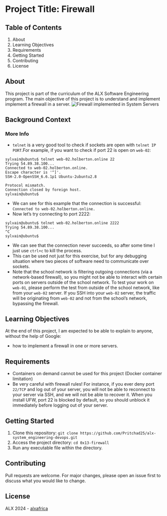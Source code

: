 # Project Title: Firewall

## Table of Contents
1. About
2. Learning Objectives
3. Requirements
4. Getting Started
5. Contributing
6. License

## About <a name="about"></a>
This project is part of the curriculum of the ALX Software Engineering program. The main objective of this project is to understand and implement implement a firewall in a server.
![Firewall implemented in System Servers](
https://imgur.com/a/779yeGK)
## Background Context
### More Info
- `telnet` is a very good tool to check if sockets are open with `telnet IP PORT`.For example, if you want to check if port 22 is open on `web-02`:
```
sylvain@ubuntu$ telnet web-02.holberton.online 22
Trying 54.89.38.100...
Connected to web-02.holberton.online.
Escape character is '^]'.
SSH-2.0-OpenSSH_6.6.1p1 Ubuntu-2ubuntu2.8

Protocol mismatch.
Connection closed by foreign host.
sylvain@ubuntu$
```
- We can see for this example that the connection is successful: `Connected to web-02.holberton.online.`
- Now let’s try connecting to port 2222:
```
sylvain@ubuntu$ telnet web-02.holberton.online 2222
Trying 54.89.38.100...
^C
sylvain@ubuntu$
```
- We can see that the connection never succeeds, so after some time I just use `ctrl+c` to kill the process.
- This can be used not just for this exercise, but for any debugging situation where two pieces of software need to communicate over sockets.
- Note that the school network is filtering outgoing connections (via a network-based firewall), so you might not be able to interact with certain ports on servers outside of the school network. To test your work on `web-01`, please perform the test from outside of the school network, like from your `web-02` server. If you SSH into your `web-02` server, the traffic will be originating from `web-02` and not from the school’s network, bypassing the firewall.

## Learning Objectives <a name="learning-objectives"></a>
At the end of this project, I am expected to be able to explain to anyone, without the help of Google:
- how to implement a firewall in one or more servers.

## Requirements <a name="requirements"></a>
- Containers on demand cannot be used for this project (Docker container limitation)
- Be very careful with firewall rules! For instance, if you ever deny port `22/TCP` and log out of your server, you will not be able to reconnect to your server via SSH, and we will not be able to recover it. When you install UFW, port 22 is blocked by default, so you should unblock it immediately before logging out of your server.

## Getting Started <a name="getting-started"></a>
1. Clone this repository: `git clone https://github.com/Pritchad25/alx-system_engineering-devops.git`
2. Access the project directory: `cd 0x13-firewall`
3. Run any executable file within the directory.

## Contributing <a name="contributing"></a>
Pull requests are welcome. For major changes, please open an issue first to discuss what you would like to change.

## License <a name="license"></a>
ALX 2024 - [alxafrica](https://www.alxafrica.com)

